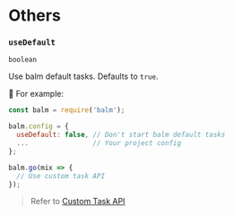 # Others

### `useDefault`

`boolean`

Use balm default tasks. Defaults to `true`.

🌰 For example:

```js
const balm = require('balm');

balm.config = {
  useDefault: false, // Don't start balm default tasks
  ...                // Your project config
};

balm.go(mix => {
  // Use custom task API
});
```

> Refer to [Custom Task API](../api/toc.md)
